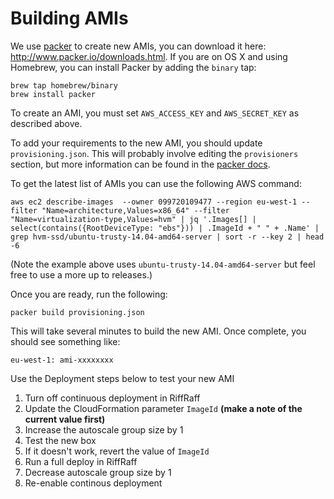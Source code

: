 # Building AMIs

We use [packer](http://www.packer.io) to create new AMIs, you can download it here: http://www.packer.io/downloads.html.
If you are on OS X and using Homebrew, you can install Packer by adding the `binary` tap:
```
brew tap homebrew/binary
brew install packer
```


To create an AMI, you must set `AWS_ACCESS_KEY` and `AWS_SECRET_KEY` as described above.

To add your requirements to the new AMI, you should update `provisioning.json`. This will probably involve editing the `provisioners` section, but more information can be found in the [packer docs](http://www.packer.io/docs).

To get the latest list of AMIs you can use the following AWS command:
```
aws ec2 describe-images  --owner 099720109477 --region eu-west-1 --filter "Name=architecture,Values=x86_64" --filter "Name=virtualization-type,Values=hvm" | jq '.Images[] | select(contains({RootDeviceType: "ebs"})) | .ImageId + " " + .Name' | grep hvm-ssd/ubuntu-trusty-14.04-amd64-server | sort -r --key 2 | head -6
```

(Note the example above uses ```ubuntu-trusty-14.04-amd64-server``` but feel free to use a more up to releases.)

Once you are ready, run the following:
```
packer build provisioning.json
```
This will take several minutes to build the new AMI. Once complete, you should see something like:
```
eu-west-1: ami-xxxxxxxx
```

Use the Deployment steps below to test your new AMI

1. Turn off continuous deployment in RiffRaff
1. Update the CloudFormation parameter `ImageId` <b>(make a note of the current value first)</b>
1. Increase the autoscale group size by 1
1. Test the new box
1. If it doesn't work, revert the value of `ImageId`
1. Run a full deploy in RiffRaff
1. Decrease autoscale group size by 1
1. Re-enable continous deployment

